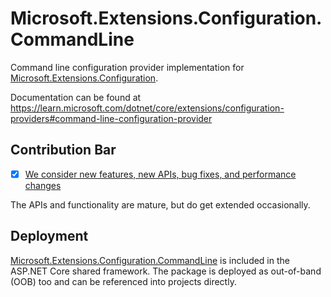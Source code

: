 # Microsoft.Extensions.Configuration.CommandLine

Command line configuration provider implementation for [Microsoft.Extensions.Configuration](https://www.nuget.org/packages/Microsoft.Extensions.Configuration/).

Documentation can be found at https://learn.microsoft.com/dotnet/core/extensions/configuration-providers#command-line-configuration-provider

## Contribution Bar
- [x] [We consider new features, new APIs, bug fixes, and performance changes](../README.md#contribution-bar)

The APIs and functionality are mature, but do get extended occasionally.

## Deployment
[Microsoft.Extensions.Configuration.CommandLine](https://www.nuget.org/packages/Microsoft.Extensions.Configuration.CommandLine/) is included in the ASP.NET Core shared framework. The package is deployed as out-of-band (OOB) too and can be referenced into projects directly.
